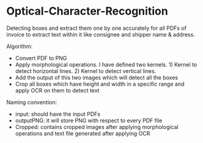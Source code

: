 # Optical-Character-Recognition
Detecting boxes and extract them one by one accurately for all PDFs of invoice to extract text within it like consignee and shipper name &amp; address.

Algorithm:
- Convert PDF to PNG
- Apply morphological operations. I have defined two kernels. 1) Kernel to detect horizontal lines. 2) Kernel to detect vertical lines.
- Add the output of this two images which will detect all the boxes
- Crop all boxes which have height and width in a specific range and apply OCR on them to detect text

Naming convention:
- input: should have the input PDFs
- outputPNG: it will store PNG with respect to every PDF file
- Cropped: contains cropped images after applying morphological operations and text file generated after applying OCR
